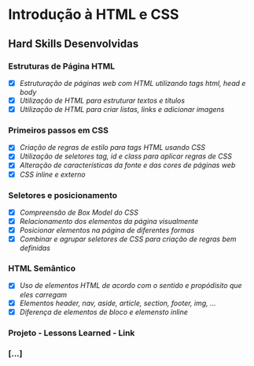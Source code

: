 # Introdução à HTML e CSS

## Hard Skills Desenvolvidas

### Estruturas de Página HTML

- [X] _Estruturação de páginas web com HTML utilizando tags html, head e body_
- [X] _Utilização de HTML para estruturar textos e títulos_
- [X] _Utilização de HTML para criar listas, links e adicionar imagens_

### Primeiros passos em CSS

- [X] _Criação de regras de estilo para tags HTML usando CSS_
- [X] _Utilização de seletores tag, id e class para aplicar regras de CSS_
- [X] _Alteração de características da fonte e das cores de páginas web_
- [X] _CSS inline e externo_

### Seletores e posicionamento

- [X] _Compreensão de Box Model do CSS_
- [X] _Relacionamento dos elementos da página visualmente_
- [X] _Posicionar elementos na página de diferentes formas_
- [X] _Combinar e agrupar seletores de CSS para criação de regras bem definidas_

### HTML Semântico

- [X] _Uso de elementos HTML de acordo com o sentido e propódisito que eles carregam_
- [X] _Elementos header, nav, aside, article, section, footer, img, ..._
- [X] _Diferença de elementos de bloco e elemensto inline_

### Projeto - Lessons Learned - Link

### [...]

